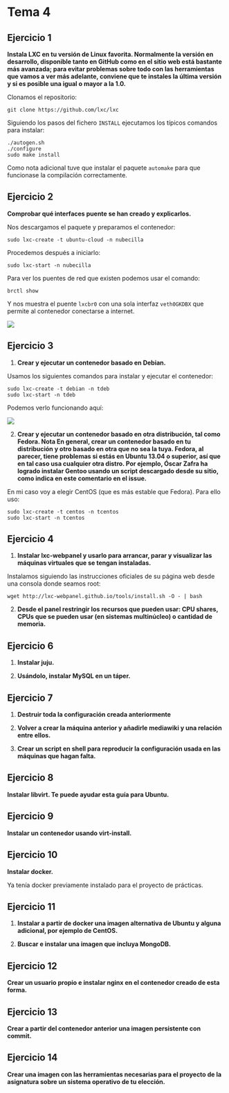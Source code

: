 
Tema 4
======

Ejercicio 1
-----------

**Instala LXC en tu versión de Linux favorita. Normalmente la versión en desarrollo, disponible tanto en GitHub como en el sitio web está bastante más avanzada; para evitar problemas sobre todo con las herramientas que vamos a ver más adelante, conviene que te instales la última versión y si es posible una igual o mayor a la 1.0.**

Clonamos el repositorio:

```shell
git clone https://github.com/lxc/lxc
```

Siguiendo los pasos del fichero `INSTALL` ejecutamos los típicos comandos para instalar:

```shell
./autogen.sh
./configure
sudo make install
```

Como nota adicional tuve que instalar el paquete `automake` para que funcionase la compilación correctamente.


Ejercicio 2
-----------

**Comprobar qué interfaces puente se han creado y explicarlos.**

Nos descargamos el paquete y preparamos el contenedor:

```shell
sudo lxc-create -t ubuntu-cloud -n nubecilla
```

Procedemos después a iniciarlo:

```shell
sudo lxc-start -n nubecilla
```

Para ver los puentes de red que existen podemos usar el comando:

```shell
brctl show
```

Y nos muestra el puente `lxcbr0` con una sola interfaz `veth0GKDBX` que permite al contenedor conectarse a internet.

![](https://raw.githubusercontent.com/ernestoalejo/ivimages/master/img1.png)


Ejercicio 3
-----------

1. **Crear y ejecutar un contenedor basado en Debian.**

Usamos los siguientes comandos para instalar y ejecutar el contenedor:

```shell
sudo lxc-create -t debian -n tdeb
sudo lxc-start -n tdeb
```

Podemos verlo funcionando aquí:

![](https://raw.githubusercontent.com/ernestoalejo/ivimages/master/img2.png)

2. **Crear y ejecutar un contenedor basado en otra distribución, tal como Fedora. Nota En general, crear un contenedor basado en tu distribución y otro basado en otra que no sea la tuya. Fedora, al parecer, tiene problemas si estás en Ubuntu 13.04 o superior, así que en tal caso usa cualquier otra distro. Por ejemplo, Óscar Zafra ha logrado instalar Gentoo usando un script descargado desde su sitio, como indica en este comentario en el issue.**

En mi caso voy a elegir CentOS (que es más estable que Fedora). Para ello uso:

```shell
sudo lxc-create -t centos -n tcentos
sudo lxc-start -n tcentos
```

Ejercicio 4
-----------

1. **Instalar lxc-webpanel y usarlo para arrancar, parar y visualizar las máquinas virtuales que se tengan instaladas.**

Instalamos siguiendo las instrucciones oficiales de su página web desde una consola donde seamos root:

```shell
wget http://lxc-webpanel.github.io/tools/install.sh -O - | bash
```


2. **Desde el panel restringir los recursos que pueden usar: CPU shares, CPUs que se pueden usar (en sistemas multinúcleo) o cantidad de memoria.**


Ejercicio 6
-----------

1. **Instalar juju.**

2. **Usándolo, instalar MySQL en un táper.**


Ejercicio 7
-----------

1. **Destruir toda la configuración creada anteriormente**

2. **Volver a crear la máquina anterior y añadirle mediawiki y una relación entre ellos.**

3. **Crear un script en shell para reproducir la configuración usada en las máquinas que hagan falta.**


Ejercicio 8
-----------

**Instalar libvirt. Te puede ayudar esta guía para Ubuntu.**


Ejercicio 9
-----------

**Instalar un contenedor usando virt-install.**


Ejercicio 10
------------

**Instalar docker.**

Ya tenía docker previamente instalado para el proyecto de prácticas.


Ejercicio 11
------------

1. **Instalar a partir de docker una imagen alternativa de Ubuntu y alguna adicional, por ejemplo de CentOS.**

2. **Buscar e instalar una imagen que incluya MongoDB.**


Ejercicio 12
------------

**Crear un usuario propio e instalar nginx en el contenedor creado de esta forma.**


Ejercicio 13
------------

**Crear a partir del contenedor anterior una imagen persistente con commit.**


Ejercicio 14
------------

**Crear una imagen con las herramientas necesarias para el proyecto de la asignatura sobre un sistema operativo de tu elección.**
